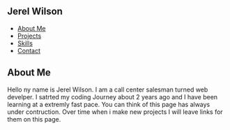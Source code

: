 <htmL> 
<head>
    <meta charset="UTF-8" />
    <meta name="viewport" content="width=device-width, initial-scale=1.0" />
    <title>My Webpage</title>
    <link rel="stylesheet" href="./index.css" />
    <link rel="stylesheet" href="./all.min.css" />
  </head>
  <body>
    <nav>
      <h2 id="logo">Jerel Wilson</h2>
      <ul class="navigation-items">
        <li class="navigation-item"><a href="#about-me">About Me</a></li>
        <li class="navigation-item"><a href="#projects">Projects</a></li>
        <li class="navigation-item"><a href="#skills">Skills</a></li>
        <li class="navigation-item"><a href="/contact.html">Contact</a></li>
      </ul>
    </nav>

<main>
      <section id="about-me">
        <div class="about-me-container">
          <div class="about-me-text-container">
            <h2>About Me</h2>
            <p>
            Hello ny name is Jerel Wilson. I am a call center salesman turned web develper.
            I satrted my coding Journey about 2 years ago and I have been learning at a extremly fast pace.
            You can think of this page has always under contruction. Over time when i make new projects I will leave links for them on this page.
            </p>
            


</html>


